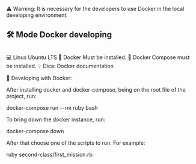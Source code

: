 ⚠️ Warning: It is necessary for the developers to use Docker in the local developing environment.

## <h2>🛠 Mode Docker developing<h2>
💻 Linux Ubuntu LTS
🐳 Docker Must be installed.
🐳 Docker Compose must be installed.
💡 Dica: Docker documentation

🐳 Developing with Docker:

After installing docker and docker-compose, being on the root file of the project, run:

docker-compose run --rm ruby bash


To bring down the docker instance, run:

docker-compose down

After that choose one of the scripts to run. For example:

ruby second-class/first_mission.rb
